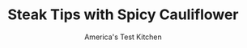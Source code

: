 ---
layout: ../../layouts/MarkdownPostLayout.astro
title: Steak Tips with Spicy Cauliflower
author: America's Test Kitchen
pubDate: 2023-03-15
description: "We toss the still-warm cauliflower with the relish to help it better absorb the flavors."
image_url: https://res.cloudinary.com/hksqkdlah/image/upload/ar_1:1,c_fill,dpr_2.0,f_auto,fl_lossy.progressive.strip_profile,g_faces:auto,q_auto:low,w_344/34422_sfs-steaktipsspicycauliflower-18-1
tags: ["Main Courses","Beef","Weeknight","Cookbook Collection"]
calories: 2931
protein: 52
carbohydrates: 20
fats: 
fiber: 7
ingredients: ["1/2 cup, jarred roasted red peppers, patted dry and chopped","5 tablespoons, extra-virgin olive oil","1/4 cup pickled cherry, pepper, minced","2 tablespoons, chopped fresh parsley","1 tablespoon, capers, rinsed and minced",", Salt and pepper","1 large head, cauliflower (3 pounds), cored and cut into 1-inch pieces","2 pounds, sirloin steak tips, trimmed and cut into 2-inch pieces"]
serves: 4
time: "30 minutes"
instructions: ["Combine red peppers, 3 tablespoons oil, cherry peppers, parsley, capers, 1/4 teaspoon salt, and 1/8 teaspoon pepper in large bowl; set relish aside.","Heat 1 tablespoon oil in 12-inch nonstick skillet over medium-high heat until shimmering. Add cauliflower and cook, covered, stirring occasionally, until browned and tender, about 10 minutes. Add cauliflower to relish and toss to combine. Season with salt and pepper to taste.","Pat steak dry with paper towels and season with salt and pepper. Add remaining 1 tablespoon oil to now-empty skillet and heat over medium-high heat until just smoking. Add steak and cook until browned on all sides and meat registers 125 degrees (for medium-rare), about 7 minutes. Serve steak with cauliflower."]
nutrition: ["1801 mg Potassium","569 mg Phosphorus","146 mg Calcium","5 mg Iron","103 mg Magnesium","1438 mg Sodium","9 mg Zinc","50 g Fat","16 mg Niacin (B3)","26 g Monounsaturated","3 g Polyunsaturated","205 mg Vitamin C","176 mg Cholesterol","15 g Saturated","7 g Fiber","225 µg Folate (food)","7 g Sugars","102 µg Vitamin K","490 g Water","20 g Carbs","225 µg Folate equivalent (total)","52 g Protein","3 mg Vitamin E","2 µg Vitamin B12","1 mg Vitamin B6","49 µg Vitamin A","732 kcal Energy","2931 calories"]
notes: "Our favorite roasted red peppers are Dunbars Sweet Roasted Peppers. Sirloin steak tips are often sold as flap meat."
---